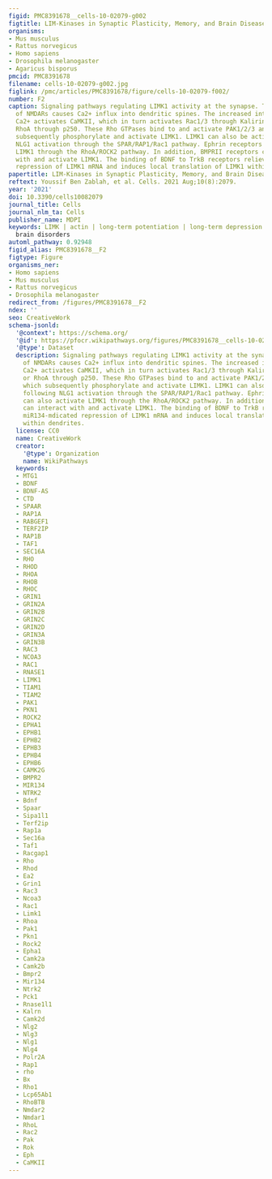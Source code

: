 ```yaml
---
figid: PMC8391678__cells-10-02079-g002
figtitle: LIM-Kinases in Synaptic Plasticity, Memory, and Brain Diseases
organisms:
- Mus musculus
- Rattus norvegicus
- Homo sapiens
- Drosophila melanogaster
- Agaricus bisporus
pmcid: PMC8391678
filename: cells-10-02079-g002.jpg
figlink: /pmc/articles/PMC8391678/figure/cells-10-02079-f002/
number: F2
caption: Signaling pathways regulating LIMK1 activity at the synapse. The activation
  of NMDARs causes Ca2+ influx into dendritic spines. The increased intracellular
  Ca2+ activates CaMKII, which in turn activates Rac1/3 through Kalirin and Tiam or
  RhoA through p250. These Rho GTPases bind to and activate PAK1/2/3 and ROCK2, which
  subsequently phosphorylate and activate LIMK1. LIMK1 can also be activated following
  NLG1 activation through the SPAR/RAP1/Rac1 pathway. Ephrin receptors can also activate
  LIMK1 through the RhoA/ROCK2 pathway. In addition, BMPRII receptors can interact
  with and activate LIMK1. The binding of BDNF to TrkB receptors relieves miR134-mdicated
  repression of LIMK1 mRNA and induces local translation of LIMK1 within dendrites.
papertitle: LIM-Kinases in Synaptic Plasticity, Memory, and Brain Diseases.
reftext: Youssif Ben Zablah, et al. Cells. 2021 Aug;10(8):2079.
year: '2021'
doi: 10.3390/cells10082079
journal_title: Cells
journal_nlm_ta: Cells
publisher_name: MDPI
keywords: LIMK | actin | long-term potentiation | long-term depression | memory |
  brain disorders
automl_pathway: 0.92948
figid_alias: PMC8391678__F2
figtype: Figure
organisms_ner:
- Homo sapiens
- Mus musculus
- Rattus norvegicus
- Drosophila melanogaster
redirect_from: /figures/PMC8391678__F2
ndex: ''
seo: CreativeWork
schema-jsonld:
  '@context': https://schema.org/
  '@id': https://pfocr.wikipathways.org/figures/PMC8391678__cells-10-02079-g002.html
  '@type': Dataset
  description: Signaling pathways regulating LIMK1 activity at the synapse. The activation
    of NMDARs causes Ca2+ influx into dendritic spines. The increased intracellular
    Ca2+ activates CaMKII, which in turn activates Rac1/3 through Kalirin and Tiam
    or RhoA through p250. These Rho GTPases bind to and activate PAK1/2/3 and ROCK2,
    which subsequently phosphorylate and activate LIMK1. LIMK1 can also be activated
    following NLG1 activation through the SPAR/RAP1/Rac1 pathway. Ephrin receptors
    can also activate LIMK1 through the RhoA/ROCK2 pathway. In addition, BMPRII receptors
    can interact with and activate LIMK1. The binding of BDNF to TrkB receptors relieves
    miR134-mdicated repression of LIMK1 mRNA and induces local translation of LIMK1
    within dendrites.
  license: CC0
  name: CreativeWork
  creator:
    '@type': Organization
    name: WikiPathways
  keywords:
  - MTG1
  - BDNF
  - BDNF-AS
  - CTD
  - SPAAR
  - RAP1A
  - RABGEF1
  - TERF2IP
  - RAP1B
  - TAF1
  - SEC16A
  - RHO
  - RHOD
  - RHOA
  - RHOB
  - RHOC
  - GRIN1
  - GRIN2A
  - GRIN2B
  - GRIN2C
  - GRIN2D
  - GRIN3A
  - GRIN3B
  - RAC3
  - NCOA3
  - RAC1
  - RNASE1
  - LIMK1
  - TIAM1
  - TIAM2
  - PAK1
  - PKN1
  - ROCK2
  - EPHA1
  - EPHB1
  - EPHB2
  - EPHB3
  - EPHB4
  - EPHB6
  - CAMK2G
  - BMPR2
  - MIR134
  - NTRK2
  - Bdnf
  - Spaar
  - Sipa1l1
  - Terf2ip
  - Rap1a
  - Sec16a
  - Taf1
  - Racgap1
  - Rho
  - Rhod
  - Ea2
  - Grin1
  - Rac3
  - Ncoa3
  - Rac1
  - Limk1
  - Rhoa
  - Pak1
  - Pkn1
  - Rock2
  - Epha1
  - Camk2a
  - Camk2b
  - Bmpr2
  - Mir134
  - Ntrk2
  - Pck1
  - Rnase1l1
  - Kalrn
  - Camk2d
  - Nlg2
  - Nlg3
  - Nlg1
  - Nlg4
  - Polr2A
  - Rap1
  - rho
  - Bx
  - Rho1
  - Lcp65Ab1
  - RhoBTB
  - Nmdar2
  - Nmdar1
  - RhoL
  - Rac2
  - Pak
  - Rok
  - Eph
  - CaMKII
---
```

